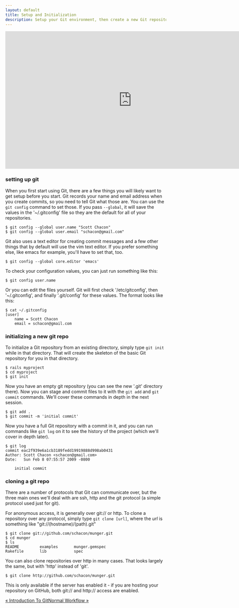 ```yaml
---
layout: default
title: Setup and Initialization
description: Setup your Git environment, then create a new Git repository and clone an existing one.
---
```


<center><embed src="http://www.youtube.com/v/Esl439M154M" type="application/x-shockwave-flash" width="790" height="430" allowscriptaccess="always" allowfullscreen="true"></embed></center>

### setting up git

When you first start using Git, there are a few things you will likely want
to get setup before you start.  Git records your name and email address when
you create commits, so you need to tell Git what those are.  You can use the
`git config` command to set those.  If you pass `--global`, it will save the values
in the '~/.gitconfig' file so they are the default for all of your repositories.

	$ git config --global user.name "Scott Chacon"
	$ git config --global user.email "schacon@gmail.com"

Git also uses a text editor for creating commit messages and a few other things
that by default will use the vim text editor.  If you prefer something else, like
emacs for example, you'll have to set that, too.

	$ git config --global core.editor 'emacs'

To check your configuration values, you can just run something like this:

	$ git config user.name

Or you can edit the files yourself.  Git will first check '/etc/gitconfig', then
'~/.gitconfig', and finally '.git/config' for these values.  The format looks
like this:

	$ cat ~/.gitconfig
	[user]
		name = Scott Chacon
		email = schacon@gmail.com

### initializing a new git repo

To initialize a Git repository from an existing directory, simply type `git init`
while in that directory.  That will create the skeleton of the basic Git repository
for you in that directory.

	$ rails myproject
	$ cd myproject
	$ git init

Now you have an empty git repository (you can see the new '.git' directory there).
Now you can stage and commit files to it with the `git add` and `git commit`
commands.  We'll cover these commands in depth in the next session.

	$ git add .
	$ git commit -m 'initial commit'

Now you have a full Git repository with a commit in it, and you can run
commands like `git log` on it to see the history of the project
(which we'll cover in depth later).

	$ git log
	commit eac2f939e6a1cb3189fedd19919888d998ab0431
	Author: Scott Chacon <schacon@gmail.com>
	Date:   Sun Feb 8 07:55:57 2009 -0800

	    initial commit

### cloning a git repo

There are a number of protocols that Git can communicate over, but the three
main ones we'll deal with are ssh, http and the git protocol (a simple protocol
used just for git).

For anonymous access, it is generally over git:// or http.
To clone a repository over any protocol, simply type `git clone [url]`, where
the _url_ is something like "git://(hostname)/(path).git"

	$ git clone git://github.com/schacon/munger.git
	$ cd munger
	$ ls
	README         examples       munger.gemspec
	Rakefile       lib            spec

You can also clone repositories over http in many cases.  That looks largely
the same, but with 'http' instead of 'git'.

	$ git clone http://github.com/schacon/munger.git

This is only available if the
server has enabled it - if you are hosting your repository on GitHub, both
git:// and http:// access are enabled.

<div class="page-turns">
  <a href="index.html" class="page-prev">&laquo; Introduction To Git</a><a href="normal.html" class="page-next">Normal Workflow &raquo;</a>
</div>
